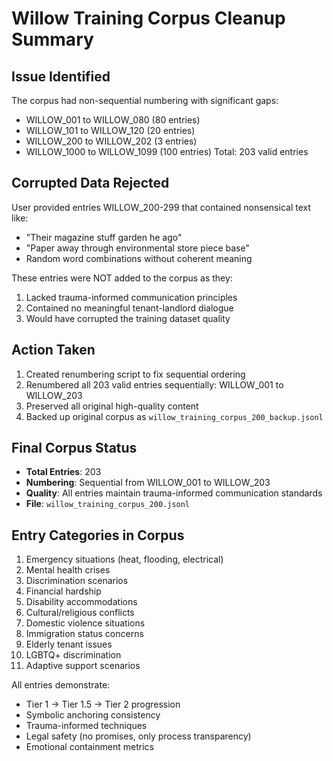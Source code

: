 # Willow Training Corpus Cleanup Summary

## Issue Identified
The corpus had non-sequential numbering with significant gaps:
- WILLOW_001 to WILLOW_080 (80 entries)
- WILLOW_101 to WILLOW_120 (20 entries) 
- WILLOW_200 to WILLOW_202 (3 entries)
- WILLOW_1000 to WILLOW_1099 (100 entries)
Total: 203 valid entries

## Corrupted Data Rejected
User provided entries WILLOW_200-299 that contained nonsensical text like:
- "Their magazine stuff garden he ago"
- "Paper away through environmental store piece base"
- Random word combinations without coherent meaning

These entries were NOT added to the corpus as they:
1. Lacked trauma-informed communication principles
2. Contained no meaningful tenant-landlord dialogue
3. Would have corrupted the training dataset quality

## Action Taken
1. Created renumbering script to fix sequential ordering
2. Renumbered all 203 valid entries sequentially: WILLOW_001 to WILLOW_203
3. Preserved all original high-quality content
4. Backed up original corpus as `willow_training_corpus_200_backup.jsonl`

## Final Corpus Status
- **Total Entries**: 203
- **Numbering**: Sequential from WILLOW_001 to WILLOW_203
- **Quality**: All entries maintain trauma-informed communication standards
- **File**: `willow_training_corpus_200.jsonl`

## Entry Categories in Corpus
1. Emergency situations (heat, flooding, electrical)
2. Mental health crises
3. Discrimination scenarios  
4. Financial hardship
5. Disability accommodations
6. Cultural/religious conflicts
7. Domestic violence situations
8. Immigration status concerns
9. Elderly tenant issues
10. LGBTQ+ discrimination
11. Adaptive support scenarios

All entries demonstrate:
- Tier 1 → Tier 1.5 → Tier 2 progression
- Symbolic anchoring consistency
- Trauma-informed techniques
- Legal safety (no promises, only process transparency)
- Emotional containment metrics